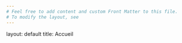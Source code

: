 ```yaml
---
# Feel free to add content and custom Front Matter to this file.
# To modify the layout, see 	
---
```

layout: default
title: Accueil
<!-- ---
layout: home
--- -->
